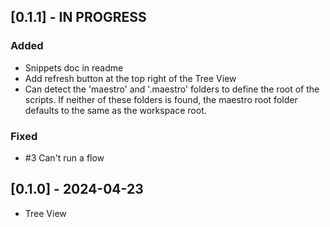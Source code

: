 ## [0.1.1] - IN PROGRESS

### Added

- Snippets doc in readme
- Add refresh button at the top right of the Tree View
- Can detect the 'maestro' and '.maestro' folders to define the root of the scripts. If neither of these folders is found, the maestro root folder defaults to the same as the workspace root.

### Fixed

- #3 Can't run a flow

## [0.1.0] - 2024-04-23

- Tree View
